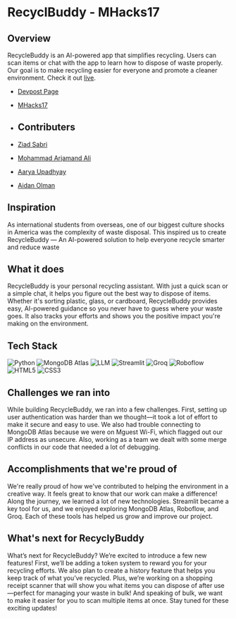 # RecyclBuddy - MHacks17

## Overview
RecycleBuddy is an AI-powered app that simplifies recycling. Users can scan items or chat with the app to learn how to dispose of waste properly. Our goal is to make recycling easier for everyone and promote a cleaner environment. Check it out [live](https://mhacks17-a5wfzubdtxqgycxmcmnhbf.streamlit.app/).

- [Devpost Page](https://devpost.com/software/720366?ref_content=user-portfolio&ref_feature=in_progress)
- [MHacks17](https://www.mhacks.org/)

- ## Contributers
- [Ziad Sabri](https://github.com/zsabri91)
- [Mohammad Arjamand Ali](https://github.com/Mohammad4844)
- [Aarya Upadhyay](https://github.com/AUMichiganFan)
- [Aidan Olman](https://github.com/aolman)


## Inspiration
As international students from overseas, one of our biggest culture shocks in America was the complexity of waste disposal. This inspired us to create RecycleBuddy — An AI-powered solution to help everyone recycle smarter and reduce waste


## What it does
RecycleBuddy is your personal recycling assistant. With just a quick scan or a simple chat, it helps you figure out the best way to dispose of items. Whether it's sorting plastic, glass, or cardboard, RecycleBuddy provides easy, AI-powered guidance so you never have to guess where your waste goes. It also tracks your efforts and shows you the positive impact you're making on the environment.


## Tech Stack
![Python](https://img.shields.io/badge/Python-3776AB?style=for-the-badge&logo=python&logoColor=white)
![MongoDB Atlas](https://img.shields.io/badge/MongoDB_Atlas-47A248?style=for-the-badge&logo=mongodb&logoColor=white)
![LLM](https://img.shields.io/badge/LLM-Large_Language_Model-blueviolet?style=for-the-badge)
![Streamlit](https://img.shields.io/badge/Streamlit-FF4B4B?style=for-the-badge&logo=streamlit&logoColor=white)
![Groq](https://img.shields.io/badge/Groq-black?style=for-the-badge&logo=groq&logoColor=white)
![Roboflow](https://img.shields.io/badge/Roboflow-00C0A3?style=for-the-badge&logo=roboflow&logoColor=white)
![HTML5](https://img.shields.io/badge/HTML5-E34F26?style=for-the-badge&logo=html5&logoColor=white)
![CSS3](https://img.shields.io/badge/CSS3-1572B6?style=for-the-badge&logo=css3&logoColor=white)




## Challenges we ran into
While building RecycleBuddy, we ran into a few challenges. First, setting up user authentication was harder than we thought—it took a lot of effort to make it secure and easy to use. We also had trouble connecting to MongoDB Atlas because we were on Mguest Wi-Fi, which flagged out our IP address as unsecure. Also, working as a team we dealt with some merge conflicts in our code that needed a lot of debugging.


## Accomplishments that we're proud of
We're really proud of how we've contributed to helping the environment in a creative way. It feels great to know that our work can make a difference! Along the journey, we learned a lot of new technologies. Streamlit became a key tool for us, and we enjoyed exploring MongoDB Atlas, Roboflow, and Groq. Each of these tools has helped us grow and improve our project.


## What's next for RecyclyBuddy
What’s next for RecycleBuddy? We’re excited to introduce a few new features! First, we’ll be adding a token system to reward you for your recycling efforts. We also plan to create a history feature that helps you keep track of what you’ve recycled. Plus, we’re working on a shopping receipt scanner that will show you what items you can dispose of after use—perfect for managing your waste in bulk! And speaking of bulk, we want to make it easier for you to scan multiple items at once. Stay tuned for these exciting updates!



